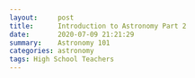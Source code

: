 ```yaml
---
layout:     post
title:      Introduction to Astronomy Part 2
date:       2020-07-09 21:21:29
summary:    Astronomy 101
categories: astronomy
tags: High School Teachers
---
```



